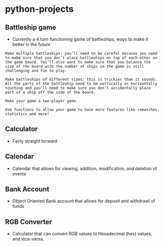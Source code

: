 # python-projects
## Battleship game
- Currently a 4 turn functioning game of battleships, ways to make it better in the future 
````
Make multiple battleships: you’ll need to be careful because you need to make sure that you don’t place battleships on top of each other on the game board. You’ll also want to make sure that you balance the size of the board with the number of ships so the game is still challenging and fun to play.

Make battleships of different sizes: this is trickier than it sounds. All the parts of the battleship need to be vertically or horizontally touching and you’ll need to make sure you don’t accidentally place part of a ship off the side of the board.

Make your game a two-player game.

Use functions to allow your game to have more features like rematches, statistics and more!
````
## Calculator
- Fairly straight forward

## Calendar 
- Calendar that allows for viewing, addition, modification, and deletion of events

## Bank Account
- Object Oriented Bank account that allows for deposit and withdrawl of funds 

## RGB Converter 
- Calculator that can convert RGB values to Hexadecimal (hex) values, and vice-versa.

